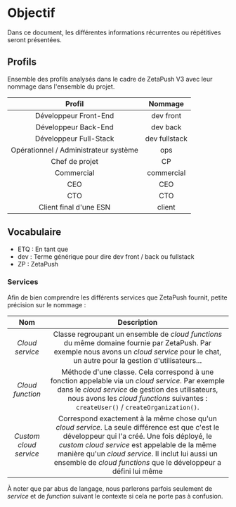 # Objectif

Dans ce document, les différentes informations récurrentes ou répétitives seront présentées.

## Profils

Ensemble des profils analysés dans le cadre de ZetaPush V3 avec leur nommage dans l'ensemble du projet.

|                Profil                 |    Nommage    |
| :-----------------------------------: | :-----------: |
|         Développeur Front-End         |   dev front   |
|         Développeur Back-End          |   dev back    |
|        Développeur Full-Stack         | dev fullstack |
| Opérationnel / Administrateur système |      ops      |
|            Chef de projet             |      CP       |
|              Commercial               |  commercial   |
|                  CEO                  |      CEO      |
|                  CTO                  |      CTO      |
|        Client final d'une ESN         |    client     |

## Vocabulaire

* ETQ : En tant que
* dev : Terme générique pour dire dev front / back ou fullstack
* ZP : ZetaPush

### Services

Afin de bien comprendre les différents services que ZetaPush fournit, petite précision sur le nommage :

|          Nom           |                                                                                                                                                        Description                                                                                                                                                        |
| :--------------------: | :-----------------------------------------------------------------------------------------------------------------------------------------------------------------------------------------------------------------------------------------------------------------------------------------------------------------------: |
|    _Cloud service_     |                                                                          Classe regroupant un ensemble de _cloud functions_ du même domaine fournie par ZetaPush. Par exemple nous avons un _cloud service_ pour le chat, un autre pour la gestion d'utilisateurs...                                                                           |
|    _Cloud function_    |                                       Méthode d'une classe. Cela correspond à une fonction appelable via un _cloud service_. Par exemple dans le _cloud service_ de gestion des utilisateurs, nous avons les _cloud functions_ suivantes : `createUser()` / `createOrganization()`.                                       |
| _Custom cloud service_ | Correspond exactement à la même chose qu'un _cloud service_. La seule différence est que c'est le développeur qui l'a créé. Une fois déployé, le _custom cloud service_ est appelable de la même manière qu'un _cloud service_. Il inclut lui aussi un ensemble de _cloud functions_ que le développeur a défini lui même |

À noter que par abus de langage, nous parlerons parfois seulement de _service_ et de _function_ suivant le contexte si cela ne porte pas à confusion.
